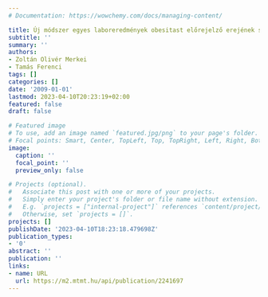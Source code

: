 ```yaml
---
# Documentation: https://wowchemy.com/docs/managing-content/

title: Új módszer egyes laboreredmények obesitast előrejelző erejének számszerű jellemzésére
subtitle: ''
summary: ''
authors:
- Zoltán Olivér Merkei
- Tamás Ferenci
tags: []
categories: []
date: '2009-01-01'
lastmod: 2023-04-10T20:23:19+02:00
featured: false
draft: false

# Featured image
# To use, add an image named `featured.jpg/png` to your page's folder.
# Focal points: Smart, Center, TopLeft, Top, TopRight, Left, Right, BottomLeft, Bottom, BottomRight.
image:
  caption: ''
  focal_point: ''
  preview_only: false

# Projects (optional).
#   Associate this post with one or more of your projects.
#   Simply enter your project's folder or file name without extension.
#   E.g. `projects = ["internal-project"]` references `content/project/deep-learning/index.md`.
#   Otherwise, set `projects = []`.
projects: []
publishDate: '2023-04-10T18:23:18.479698Z'
publication_types:
- '0'
abstract: ''
publication: ''
links:
- name: URL
  url: https://m2.mtmt.hu/api/publication/2241697
---
```


